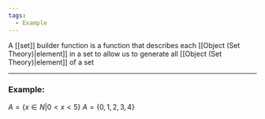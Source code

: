 ```yaml
---
tags:
  - Example
---
```

A [[set]] builder function is a function that describes each [[Object (Set Theory)|element]] in a set to allow us to generate all [[Object (Set Theory)|element]] of a set

---

### Example:

$A = \{x \in N | 0 \lt x \lt 5\}$
$A = \{0, 1, 2, 3, 4\}$
